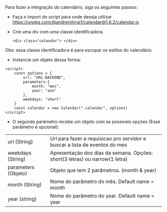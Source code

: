 Para fazer a integração do calendário, siga os seguintes passos:

- Faça o import do script para onde deseja utilizar
  <a href="https://unpkg.com/@andremhirai1/calendar@1.6.2/calendar.js">https://unpkg.com/@andremhirai1/calendar@1.6.2/calendar.js</a>
- Crie uma div com uma classe identificadora. 
  
  ```
  <div class="calendar"> </div>
  ```
Obs: essa classe identificadora é para escopar os estilos do calendário.

- Instancie um objeto dessa forma:

```
<script>
    const options = {
        url: "URL-BACKEND",
        parameters:{
            month: "mes",
            year: "ano"
        },
        weekdays: "short"
    }
    const calendar = new Calendar(".calendar", options)
</script>
```

- O segundo parâmetro recebe um objeto com as possíveis opções (Esse parâmetro é opcional):

<table>
    <tr>
        <td>url (String) </td>
        <td>Url para fazer a requisicao pro servidor e buscar a lista de eventos do mes</td>
    </tr>
    <tr>
        <td>weekdays (String)</td>
        <td>Apresentação dos dias da semana. Opções: short(3 letras) ou narrow(1 letra)</td>
    </tr>
    <tr>
        <td>parameters (Objeto)</td>
        <td>Objeto que tem 2 parâmetros. (month & year)</td>
    </tr>
    <tr>
        <td>month (String)</td>
        <td>Nome do parâmetro do mês. Default name = month</td>
    </tr>
    <tr>
        <td>year (string)</td>
        <td>Nome do parâmetro do year. Default name = year</td>
    </tr>
</table>
